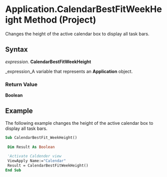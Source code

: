 
# Application.CalendarBestFitWeekHeight Method (Project)

Changes the height of the active calendar box to display all task bars.


## Syntax

 _expression_. **CalendarBestFitWeekHeight**

 _expression_A variable that represents an  **Application** object.


### Return Value

 **Boolean**


## Example

The following example changes the height of the active calendar box to display all task bars. 


```vb
Sub CalendarBestFit_WeekHeight() 
 
 Dim Result As Boolean 
 
 'Activate Caldender view 
 ViewApply Name:="Calendar" 
 Result = CalendarBestFitWeekHeight() 
End Sub
```

